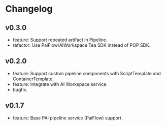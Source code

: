 # Changelog


## v0.3.0

- feature: Support repeated artifact in Pipeline.
- refactor: Use PaiFlow/AIWorkspace Tea SDK instead of POP SDK.

## v0.2.0

- feature: Support custom pipeline components with ScriptTemplate and ContainerTemplate.
- feature: Integrate with AI Workspace service.
- bugfix.


## v0.1.7

- feature: Base PAI pipeline service (PaiFlow) support.
